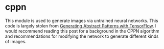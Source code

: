 # cppn

This module is used to generate images via untrained neural networks. This code
is largely stolen from [Generating Abstract Patterns with TensorFlow](http://blog.otoro.net/2016/03/25/generating-abstract-patterns-with-tensorflow/).
I would recommend reading this post for a background in the CPPN algorithm and
recommendations for modifying the network to generate different kinds of images.
